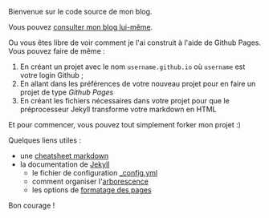 Bienvenue sur le code source de mon blog.

Vous pouvez [consulter mon blog lui-même](http://blog.bardelot.fr/).

Ou vous êtes libre de voir comment je l'ai construit à l'aide
de Github Pages. Vous pouvez faire de même :
 
   1. En créant un projet avec le nom `username.github.io`
      où `username` est votre login Github ;
   2. En allant dans les préférences de votre nouveau projet
      pour en faire un projet de type *Github Pages*
   3. En créant les fichiers nécessaires dans votre projet
      pour que le préprocesseur Jekyll transforme votre markdown
      en HTML
      
Et pour commencer, vous pouvez tout simplement forker mon projet :)

Quelques liens utiles :
  * une [cheatsheet markdown](https://github.com/adam-p/markdown-here/wiki/Markdown-Cheatsheet)
  * la documentation de [Jekyll](https://jekyllrb.com/)
     * le fichier de configuration [_config.yml](https://jekyllrb.com/docs/configuration/)
     * comment organiser l'[arborescence](https://jekyllrb.com/docs/structure/)
     * les options de [formatage des pages](https://jekyllrb.com/docs/frontmatter/)
 
 Bon courage !